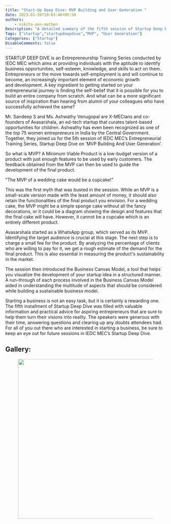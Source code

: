 ```yaml
---
title: "Start-Up Deep Dive: MVP Building and User Generation "
date: 2023-01-26T19:03:46+05:30
authors: 
    - nikita-ann-mathen
Description: "A detailed summary of the fifth session of Startup Deep Dive on “MVP building” taken by our alumni."
Tags: ["startup","startupdeepdive","MVP", "User Generation"]
Categories: ["Startup"]
DisableComments: false
---
```


STARTUP DEEP DIVE is an Entrepreneurship Training Series conducted by IEDC MEC which aims at providing individuals with the aptitude to identify business opportunities, self-esteem, knowledge, and skills to act on them. Entrepreneurs or the move towards self-employment is and will continue to become, an increasingly important element of economic growth and development.
A key ingredient to getting started on your entrepreneurial journey is finding the self-belief that it is possible for you to build an entire company from scratch. And what can be a more significant source of inspiration than hearing from alumni of your colleagues who have successfully achieved the same?


Mr. Sandeep S and Ms. Ashwathy Venugopal are X-MECians and co-founders of Avasarshala, an ed-tech startup that curates talent-based opportunities for children. Ashwathy has even been recognized as one of the top 75 women entrepreneurs in India by the Central Government. Together, they joined us for the 5th session of IEDC MEC’s Entrepreneurial Training Series, Startup Deep Dive on  ‘MVP Building And User Generation’.


So what is MVP? A Minimum Viable Product is a low-budget version of a product with just enough features to be used by early customers. The feedback obtained from the MVP can then be used to guide the development of the final product.


"The MVP of a wedding cake would be a cupcake!"


This was the first myth that was busted in the session. While an MVP is a small-scale version made with the least amount of money, it should also retain the functionalities of the final product you envision. For a wedding cake, the MVP might be a simple sponge cake without all the fancy decorations, or it could be a diagram showing the design and features that the final cake will have. However, it cannot be a cupcake which is an entirely different product.


Avasarshala started as a WhatsApp group, which served as its MVP. Identifying the target audience is crucial at this stage. The next step is to charge a small fee for the product. By analyzing the percentage of clients who are willing to pay for it, we get a rough estimate of the demand for the final product. This is also essential in measuring the product's sustainability in the market.


The session then introduced the Business Canvas Model, a tool that helps you visualize the development of your startup idea in a structured manner. A run-through of each process involved in the Business Canvas Model aided in understanding the multitude of aspects that should be considered while building a sustainable business model.


Starting a business is not an easy task, but it is certainly a rewarding one. The fifth installment of Startup Deep Dive was filled with valuable information and practical advice for aspiring entrepreneurs that are sure to help them turn their visions into reality. The speakers were generous with their time, answering questions and clearing up any doubts attendees had. For all of you out there who are interested in starting a business, be sure to keep an eye out for future sessions in IEDC MEC’s Startup Deep Dive.


## Gallery: 



<figure>
<img src="/images/Startup-up-dd/Gallery.jpg" width="500" height="auto">
</figure>

